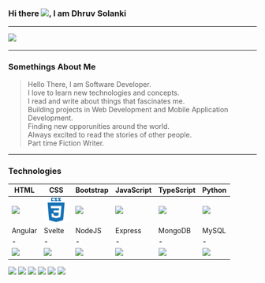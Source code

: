 ### Hi there <img src="https://raw.githubusercontent.com/MartinHeinz/MartinHeinz/master/wave.gif" width="30px">, I am Dhruv Solanki

---

<!--
**dhruv-solanki/dhruv-solanki** is a ✨ _special_ ✨ repository because its `README.md` (this file) appears on your GitHub profile.

Here are some ideas to get you started:

- 🔭 I’m currently working on ...
- 🌱 I’m currently learning ...
- 👯 I’m looking to collaborate on ...
- 🤔 I’m looking for help with ...
- 💬 Ask me about ...
- 📫 How to reach me: ...
- 😄 Pronouns: ...
- ⚡ Fun fact: ...
-->

<img src="https://media.giphy.com/media/AFdcYElkoNAUE/giphy.gif">

---

### Somethings About Me

> Hello There, I am Software Developer.<br> 
> I love to learn new technologies and concepts.<br> 
> I read and write about things that fascinates me. <br>
> Building projects in Web Development and Mobile Application Development. <br>
> Finding new opporunities around the world. <br>
> Always excited to read the stories of other people. <br>
> Part time Fiction Writer. <br>

---

### Technologies 

| HTML | CSS | Bootstrap | JavaScript | TypeScript | Python |
| - | - | - | - | - | - |
| <img src="https://cdn.worldvectorlogo.com/logos/html5-2.svg" width="50px"> | <img src="https://raw.githubusercontent.com/devicons/devicon/master/icons/css3/css3-plain-wordmark.svg" width="50px"> | <img src="https://cdn.worldvectorlogo.com/logos/bootstrap-4.svg" width="50px"> | <img src="https://cdn.worldvectorlogo.com/logos/logo-javascript.svg" width="50px"> | <img src="https://cdn.worldvectorlogo.com/logos/typescript.svg" width="50px"> | <img src="https://cdn.worldvectorlogo.com/logos/python-5.svg" width="50px"> |
| Angular | Svelte | NodeJS | Express | MongoDB | MySQL |
| - | - | - | - | - | - |
| <img src="https://cdn.worldvectorlogo.com/logos/angular-icon-1.svg" width="50px"> | <img src="https://cdn.worldvectorlogo.com/logos/svelte-1.svg" width="50px"> | <img src="https://cdn.worldvectorlogo.com/logos/nodejs-1.svg" width="50px"> | <img src="https://cdn.worldvectorlogo.com/logos/express-109.svg" width="50px"> | <img src="https://cdn.worldvectorlogo.com/logos/mongodb-icon-1.svg" width="50px"> | <img src="https://cdn.worldvectorlogo.com/logos/mysql-6.svg" width="50px"> | 


<img src="https://cdn.worldvectorlogo.com/logos/postgresql.svg" width="50px">
<img src="https://cdn.worldvectorlogo.com/logos/flutter-logo.svg" width="50px">
<img src="https://cdn.worldvectorlogo.com/logos/git.svg" width="50px">
<img src="https://cdn.worldvectorlogo.com/logos/npm.svg" width="50px">
<img src="https://cdn.worldvectorlogo.com/logos/visual-studio-code-1.svg" width="50px">
<img src="https://cdn.worldvectorlogo.com/logos/android-4.svg" width="50px">

                                                                           
                                                                           
